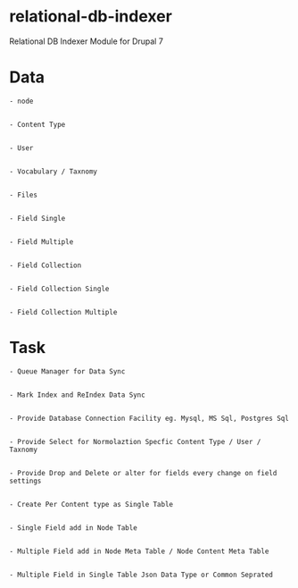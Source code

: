 # relational-db-indexer
Relational DB Indexer  Module for Drupal 7


# Data
	- node
	
	
	- Content Type
	
	
	- User
	
	
	- Vocabulary / Taxnomy
	
	
	- Files
	
	
	- Field Single
	
	
	- Field Multiple
	
	
	- Field Collection
	
	
	- Field Collection Single
	
	
	- Field Collection Multiple
	
	
# Task
	- Queue Manager for Data Sync
	
	
	- Mark Index and ReIndex Data Sync
	
	
	- Provide Database Connection Facility eg. Mysql, MS Sql, Postgres Sql
	
	
	- Provide Select for Normolaztion Specfic Content Type / User / Taxnomy
	
	
	- Provide Drop and Delete or alter for fields every change on field settings
	
	
	- Create Per Content type as Single Table
	
	
	- Single Field add in Node Table 
	
	
	- Multiple Field add in Node Meta Table / Node Content Meta Table 
	
	
	- Multiple Field in Single Table Json Data Type or Common Seprated 
	
	
